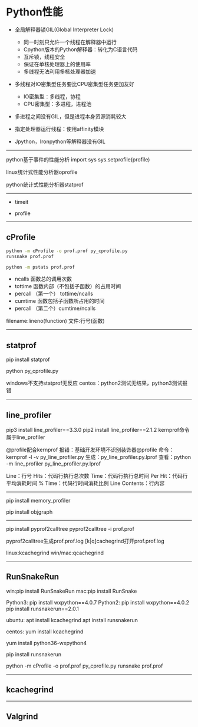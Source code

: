 # Python性能





- 全局解释器锁GIL(Global Interpreter Lock)
    - 同一时刻只允许一个线程在解释器中运行
    - Cpython版本的Python解释器：转化为C语言代码
    - 互斥锁，线程安全
    - 保证在单核处理器上的使用率
    - 多线程无法利用多核处理器加速



- 多线程对IO密集型任务要比CPU密集型任务更加友好
    - IO密集型：多线程，协程
    - CPU密集型：多进程，进程池
- 多进程之间没有GIL，但是进程本身资源消耗较大

- 指定处理器运行线程：使用affinity模块

- Jpython，Ironpython等解释器没有GIL





---



python基于事件的性能分析
import sys
sys.setprofile(profile)

linux统计式性能分析器oprofile

python统计式性能分析器statprof

---


- timeit

- profile

---


## cProfile
```sh
python -m cProfile -o prof.prof py_cprofile.py
runsnake prof.prof

python -m pstats prof.prof

```





- ncalls   函数总的调用次数
- tottime  函数内部（不包括子函数）的占用时间
- percall （第一个） tottime/ncalls
- cumtime  函数包括子函数所占用的时间
- percall （第二个）cumtime/ncalls

filename:lineno(function)
文件:行号(函数)


---
## statprof
pip install statprof

python py_cprofile.py

windows不支持statprof无反应
centos：python2测试无结果，python3测试报错

---

## line_profiler

pip3 install line_profiler==3.3.0
pip2 install line_profiler==2.1.2
kernprof命令属于line_profiler

@profile配合kernprof
报错：基础开发环境不识别装饰器@profile
命令：kernprof -l -v py_line_profiler.py
生成：py_line_profiler.py.lprof
查看：python -m line_profiler py_line_profiler.py.lprof


Line：行号
Hits：代码行执行总次数
Time：代码行执行总时间
Per Hit：代码行平均消耗时间
% Time：代码行时间消耗比例
Line Contents：行内容

---

pip install memory_profiler

pip install objgraph

---

pip install pyprof2calltree
pyprof2calltree -i prof.prof

pyprof2calltree生成prof.prof.log
[k|q]cachegrind打开prof.prof.log


linux:kcachegrind
win/mac:qcachegrind

---
## RunSnakeRun

win:pip install RunSnakeRun
mac:pip install RunSnake

Python3:
pip install wxpython==4.0.7
Python2:
pip install wxpython==4.0.2
pip install runsnakerun==2.0.1


ubuntu:
apt install kcachegrind
apt install runsnakerun


centos:
yum install kcachegrind

yum install python36-wxpython4

pip install runsnakerun

python -m cProfile -o prof.prof py_cprofile.py
runsnake prof.prof


---

## kcachegrind

---

## Valgrind